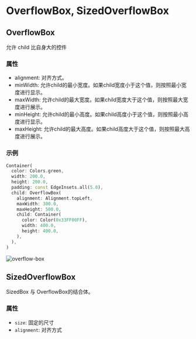 # OverflowBox, SizedOverflowBox

## OverflowBox

允许 child 比自身大的控件

### 属性

* alignment: 对齐方式。
* minWidth: 允许child的最小宽度。如果child宽度小于这个值，则按照最小宽度进行显示。
* maxWidth: 允许child的最大宽度。如果child宽度大于这个值，则按照最大宽度进行展示。
* minHeight: 允许child的最小高度。如果child高度小于这个值，则按照最小高度进行显示。
* maxHeight: 允许child的最大高度。如果child高度大于这个值，则按照最大高度进行展示。

### 示例

```dart
Container(
  color: Colors.green,
  width: 200.0,
  height: 200.0,
  padding: const EdgeInsets.all(5.0),
  child: OverflowBox(
    alignment: Alignment.topLeft,
    maxWidth: 300.0,
    maxHeight: 500.0,
    child: Container(
      color: Color(0x33FF00FF),
      width: 400.0,
      height: 400.0,
    ),
  ),
)
```

![overflow-box](https://i.imgur.com/0MnsOHQ.png)

## SizedOverflowBox

SizedBox 与 OverflowBox的结合体。

### 属性

* `size`: 固定的尺寸
* `alignment`: 对齐方式